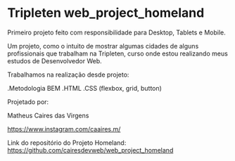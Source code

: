 # Tripleten web_project_homeland
Primeiro projeto feito com responsibilidade para Desktop, Tablets e Mobile.

Um projeto, como o intuito de mostrar algumas cidades de alguns profissionais que trabalham na Tripleten, curso onde estou realizando meus estudos de Desenvolvedor Web.

Trabalhamos na realização desde projeto: 

.Metodologia BEM
.HTML
.CSS (flexbox, grid, button)

Projetado por: 

Matheus Caires das Virgens

https://www.instagram.com/caaires.m/

Link do repositório do Projeto Homeland: https://github.com/cairesdevweb/web_project_homeland
